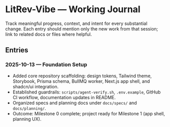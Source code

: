 # LitRev-Vibe — Working Journal

Track meaningful progress, context, and intent for every substantial change. Each entry should mention only the new work from that session; link to related docs or files where helpful.

## Entries

### 2025-10-13 — Foundation Setup
- Added core repository scaffolding: design tokens, Tailwind theme, Storybook, Prisma schema, BullMQ worker, Next.js app shell, and shadcn/ui integration.
- Established guardrails: `scripts/agent-verify.sh`, `.env.example`, GitHub CI workflow, documentation updates in README.
- Organized specs and planning docs under `docs/specs/` and `docs/planning/`.
- Outcome: Milestone 0 complete; project ready for Milestone 1 (app shell, planning UX).
